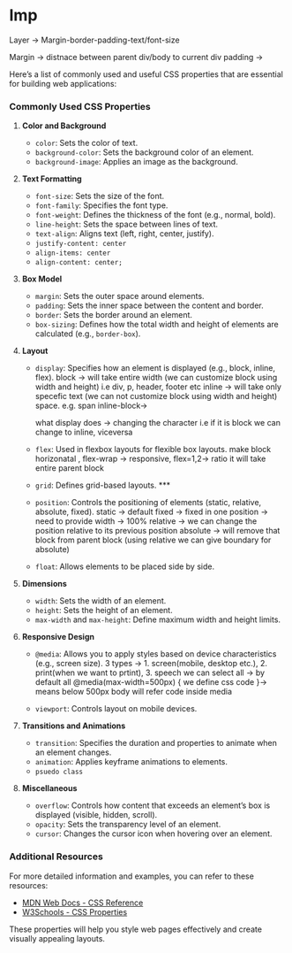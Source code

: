 # Imp 

Layer -> Margin-border-padding-text/font-size

Margin -> distnace between parent div/body to current div
padding ->



Here’s a list of commonly used and useful CSS properties that are essential for building web applications:

### Commonly Used CSS Properties

1. **Color and Background**
   - `color`: Sets the color of text.
   - `background-color`: Sets the background color of an element.
   - `background-image`: Applies an image as the background.

2. **Text Formatting**
   - `font-size`: Sets the size of the font.
   - `font-family`: Specifies the font type.
   - `font-weight`: Defines the thickness of the font (e.g., normal, bold).
   - `line-height`: Sets the space between lines of text.
   - `text-align`: Aligns text (left, right, center, justify).
   - `justify-content: center` 
   - `align-items: center`
   - `align-content: center;`

3. **Box Model**
   - `margin`: Sets the outer space around elements.
   - `padding`: Sets the inner space between the content and border.
   - `border`: Sets the border around an element.
   - `box-sizing`: Defines how the total width and height of elements are calculated (e.g., `border-box`).

4. **Layout**
   - `display`: Specifies how an element is displayed (e.g., block, inline, flex).
      block -> will take entire width (we can customize block using width and height) i.e div, p, header, footer etc
      inline -> will take only specefic text (we can not customize block using width and height) space. e.g. span 
      inline-block->
      
      what display does -> changing the character i.e if it is block we can change to inline, viceversa

   - `flex`: Used in flexbox layouts for flexible box layouts.
           make block horizonatal , flex-wrap -> responsive, flex=1,2-> ratio it will take entire parent block


   - `grid`: Defines grid-based layouts. ***



   - `position`: Controls the positioning of elements (static, relative, absolute, fixed).
      static -> default
      fixed -> fixed in one position -> need to provide width -> 100% 
      relative -> we can change the position relative to its previous position
      absolute -> will remove that block from parent block  (using relative we can give boundary for absolute)

   - `float`: Allows elements to be placed side by side.

5. **Dimensions**
   - `width`: Sets the width of an element.
   - `height`: Sets the height of an element.
   - `max-width` and `max-height`: Define maximum width and height limits.

6. **Responsive Design**
   - `@media`: Allows you to apply styles based on device characteristics (e.g., screen size).
      3 types -> 1. screen(mobile, desktop etc.), 2. print(when we want to prtint), 3. speech
      we can select all -> by default all
     @media(max-width=500px) { we define css code }-> means below 500px body will refer code inside media 

   - `viewport`: Controls layout on mobile devices.

7. **Transitions and Animations**
   - `transition`: Specifies the duration and properties to animate when an element changes.
   - `animation`: Applies keyframe animations to elements.
   - `psuedo class`

8. **Miscellaneous**
   - `overflow`: Controls how content that exceeds an element’s box is displayed (visible, hidden, scroll).
   - `opacity`: Sets the transparency level of an element.
   - `cursor`: Changes the cursor icon when hovering over an element.

### Additional Resources
For more detailed information and examples, you can refer to these resources:
- [MDN Web Docs - CSS Reference](https://developer.mozilla.org/en-US/docs/Web/CSS/Reference)
- [W3Schools - CSS Properties](https://www.w3schools.com/cssref/css3_browsersupport.asp)

These properties will help you style web pages effectively and create visually appealing layouts.